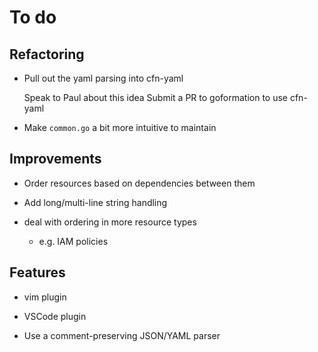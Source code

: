 # To do

## Refactoring

* Pull out the yaml parsing into cfn-yaml

    Speak to Paul about this idea
    Submit a PR to goformation to use cfn-yaml

* Make `common.go` a bit more intuitive to maintain

## Improvements

* Order resources based on dependencies between them

* Add long/multi-line string handling

* deal with ordering in more resource types

    * e.g. IAM policies

## Features

* vim plugin

* VSCode plugin

* Use a comment-preserving JSON/YAML parser
